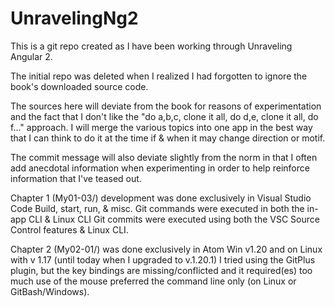 # UnravelingNg2
This is a git repo created as I have been working through Unraveling Angular 2.

The initial repo was deleted when I realized I had forgotten to ignore the book's downloaded source code.

The sources here will deviate from the book for reasons of experimentation and the fact that I don't like the "do a,b,c, clone it all, do d,e, clone it all, do f..." approach.  I will merge the various topics into one app in the best way that I can think to do it at the time if & when it may change direction or motif.

The commit message will also deviate slightly from the norm in that I often add anecdotal information when experimenting in order to help reinforce information that I've teased out.

Chapter 1 (My01-03/) development was done exclusively in Visual Studio Code Build, start, run, & misc. Git commands were executed in both the in-app CLI & Linux CLI
Git commits were executed using both the VSC Source Control features & Linux CLI.

Chapter 2 (My02-01/) was done exclusively in Atom Win v1.20 and on Linux with v 1.17 (until today when I upgraded to v.1.20.1) I tried using the GitPlus plugin, but the key bindings are missing/conflicted and it required(es) too
much use of the mouse preferred the command line only (on Linux or GitBash/Windows).
